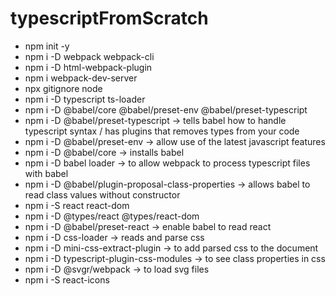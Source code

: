 # typescriptFromScratch

- npm init -y
- npm i -D webpack webpack-cli
- npm i -D html-webpack-plugin
- npm i webpack-dev-server
- npx gitignore node
- npm i -D typescript ts-loader
- npm i -D @babel/core @babel/preset-env @babel/preset-typescript
- npm i -D @babel/preset-typescript -> tells babel how to handle typescript syntax / has plugins that removes types from your code
- npm i -D @babel/preset-env -> allow use of the latest javascript features
- npm i -D @babel/core -> installs babel
- npm i -D babel loader -> to allow webpack to process typescript files with babel
- npm i -D @babel/plugin-proposal-class-properties -> allows babel to read class values without constructor
- npm i -S react react-dom
- npm i -D @types/react @types/react-dom
- npm i -D @babel/preset-react -> enable babel to read react
- npm i -D css-loader -> reads and parse css
- npm i -D mini-css-extract-plugin -> to add parsed css to the document
- npm i -D typescript-plugin-css-modules -> to see class properties in css
- npm i -D @svgr/webpack -> to load svg files
- npm i -S react-icons

